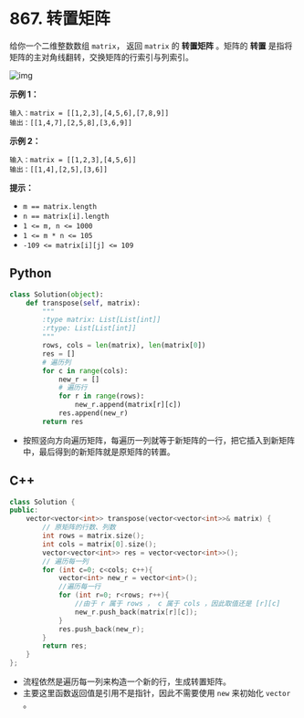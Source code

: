 # 867. 转置矩阵

给你一个二维整数数组 `matrix`， 返回 `matrix` 的 **转置矩阵** 。矩阵的 **转置** 是指将矩阵的主对角线翻转，交换矩阵的行索引与列索引。

![img](https://assets.leetcode.com/uploads/2021/02/10/hint_transpose.png)

**示例 1：**

```
输入：matrix = [[1,2,3],[4,5,6],[7,8,9]]
输出：[[1,4,7],[2,5,8],[3,6,9]]
```

**示例 2：**

```
输入：matrix = [[1,2,3],[4,5,6]]
输出：[[1,4],[2,5],[3,6]]
```

**提示：**

- `m == matrix.length`
- `n == matrix[i].length`
- `1 <= m, n <= 1000`
- `1 <= m * n <= 105`
- `-109 <= matrix[i][j] <= 109`

## Python

```python
class Solution(object):
    def transpose(self, matrix):
        """
        :type matrix: List[List[int]]
        :rtype: List[List[int]]
        """
        rows, cols = len(matrix), len(matrix[0])
        res = []
        # 遍历列
        for c in range(cols):
            new_r = []
            # 遍历行
            for r in range(rows):
                new_r.append(matrix[r][c])
            res.append(new_r)
        return res
```

- 按照竖向方向遍历矩阵，每遍历一列就等于新矩阵的一行，把它插入到新矩阵中，最后得到的新矩阵就是原矩阵的转置。

## C++

```c++
class Solution {
public:
    vector<vector<int>> transpose(vector<vector<int>>& matrix) {
        // 原矩阵的行数、列数
        int rows = matrix.size();
        int cols = matrix[0].size();
        vector<vector<int>> res = vector<vector<int>>();
        // 遍历每一列
        for (int c=0; c<cols; c++){
            vector<int> new_r = vector<int>();
            //遍历每一行
            for (int r=0; r<rows; r++){
                //由于 r 属于 rows ， c 属于 cols ，因此取值还是 [r][c]
                new_r.push_back(matrix[r][c]);
            }
            res.push_back(new_r);
        }
        return res;
    }
};
```

- 流程依然是遍历每一列来构造一个新的行，生成转置矩阵。
- 主要这里函数返回值是引用不是指针，因此不需要使用 `new` 来初始化 `vector` 。

